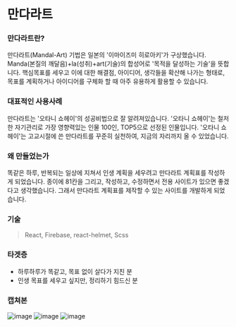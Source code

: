 # 만다라트

### 만다라트란?

만다라트(Mandal-Art) 기법은 일본의 '이마이즈미 히로아키'가 구상했습니다.
Manda(본질의 깨달음)+la(성취)+art(기술)의 합성어로 '목적을 달성하는 기술'을 뜻합니다.
핵심목표를 세우고 이에 대한 해결점, 아이디어, 생각들을 확산해 나가는 형태로, 목표를 계획하거나 아이디어를 구체화 할 때 아주 유용하게 활용할 수 있습니다.

### 대표적인 사용사례

만다라트는 '오타니 쇼헤이'의 성공비법으로 잘 알려져있습니다.
'오타니 쇼헤이'는 철저한 자기관리로 가장 영향력있는 인물 100인, TOP5으로 선정된 인물입니다.
'오타니 쇼헤이'는 고교시절에 쓴 만다라트를 꾸준히 실천하여, 지금의 자리까지 올 수 있었습니다.

### 왜 만들었는가

똑같은 하루, 반복되는 일상에 지쳐서 인생 계획을 세우려고 만다라트 계획표를 작성하게 되었습니다.
종이에 81칸을 그리고, 작성하고, 수정하면서 전용 사이트가 있으면 좋겠다고 생각했습니다.
그래서 만다라트 계획표를 제작할 수 있는 사이트를 개발하게 되었습니다.

### 기술

> React, Firebase, react-helmet, Scss

### 타겟층

- 하루하루가 똑같고, 목표 없이 살다가 지친 분
- 인생 목표를 세우고 싶지만, 정리하기 힘드신 분

### 캡쳐본

![image](https://user-images.githubusercontent.com/26542929/76965222-45b10b00-6967-11ea-8d00-b2f8381c58dc.png)
![image](https://user-images.githubusercontent.com/26542929/76965228-48abfb80-6967-11ea-8539-3bfe057a00d3.png)
![image](https://user-images.githubusercontent.com/26542929/76965240-4c3f8280-6967-11ea-9da1-5a78bc84af3d.png)
